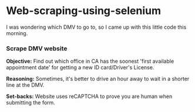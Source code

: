 # Web-scraping-using-selenium

I was wondering which DMV to go to, so I came up with this little code this morning. 

### Scrape DMV website

**Objective:** Find out which office in CA has the soonest 'first available appointment date' for getting a new ID card/Driver's License. 

**Reasoning:** Sometimes, it's better to drive an hour away to wait in a shorter line at the DMV.

**Set-backs:** Website uses reCAPTCHA to prove you are human when submitting the form.
